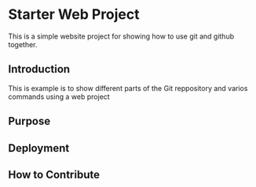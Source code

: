 # Starter Web Project

This is a simple website project for showing how to use git and github together.

## Introduction

This is example is to show different parts of the Git reppository and varios commands using a web project

## Purpose

## Deployment

## How to Contribute
